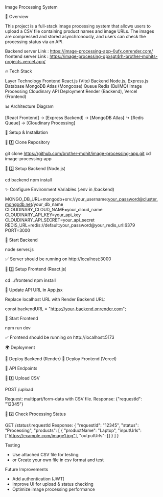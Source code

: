 Image Processing System

📌 Overview

This project is a full-stack image processing system that allows users to upload a CSV file containing product names and image URLs. The images are compressed and stored asynchronously, and users can check the processing status via an API.

Backend server Link : https://image-processing-app-0ufx.onrender.com/
frontend server Link : https://image-processing-gpxsgt4rh-brother-mohits-projects.vercel.app/

🔥 Tech Stack

Layer
Technology
Frontend
React.js (Vite)
Backend
Node.js, Express.js
Database
MongoDB Atlas (Mongoose)
Queue
Redis (BullMQ)
Image Processing
Cloudinary API
Deployment
Render (Backend), Vercel (Frontend)

📊 Architecture Diagram

[React Frontend] → [Express Backend] → [MongoDB Atlas]
↳ [Redis Queue] → [Cloudinary Processing]


🚀 Setup & Installation

🔹 1️⃣ Clone Repository

git clone https://github.com/brother-mohit/image-processing-app.git
cd image-processing-app

🔹 2️⃣ Setup Backend (Node.js)

cd backend
npm install

✨ Configure Environment Variables (.env in /backend)

MONGO_DB_URL=mongodb+srv://your_username:your_password@cluster.mongodb.net/your_db_name
CLOUDINARY_CLOUD_NAME=your_cloud_name
CLOUDINARY_API_KEY=your_api_key
CLOUDINARY_API_SECRET=your_api_secret
REDIS_URL=redis://default:your_password@your_redis_url:6379
PORT=3000

🔹 Start Backend

node server.js

✅ Server should be running on http://localhost:3000

🔹 3️⃣ Setup Frontend (React.js)

cd ../frontend
npm install

🔹 Update API URL in App.jsx

Replace localhost URL with Render Backend URL:

const backendURL = "https://your-backend.onrender.com";

🔹 Start Frontend

npm run dev

✅ Frontend should be running on http://localhost:5173

🌍 Deployment

🔹 Deploy Backend (Render)
🔹 Deploy Frontend (Vercel)

📡 API Endpoints

🔹 1️⃣ Upload CSV

POST /upload

Request: multipart/form-data with CSV file.
Response:
{"requestId": "12345"}

🔹 2️⃣ Check Processing Status

GET /status/:requestId
Response:
{
"requestId": "12345",
"status": "Processing",
"products": [
{
"productName": "Laptop",
"inputUrls": ["https://example.com/image1.jpg"],
"outputUrls": []
}
]
}

Testing
- Use attached CSV file for testing
- or Create your own file in csv format and test

Future Improvements

- Add authentication (JWT)
- Improve UI for upload & status checking
- Optimize image processing performance
